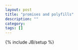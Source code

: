 ```yaml
---
layout: post
title: "promises and polyfills"
description: ""
category: 
tags: []
---
```

{% include JB/setup %}
